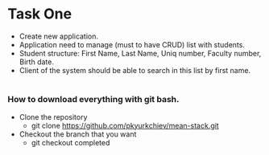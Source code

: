 # Task One

* Create new application.
* Application need to manage (must to have CRUD) list with students.
* Student structure: First Name, Last Name, Uniq number, Faculty number, Birth date.
* Client of the system should be able to search in this list by first name.

#
### How to download everything with git bash.

* Clone the repository
  * git clone https://github.com/pkyurkchiev/mean-stack.git
* Checkout the branch that you want
  * git checkout completed
